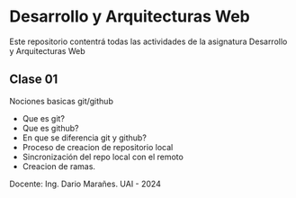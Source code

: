 # Desarrollo y Arquitecturas Web

Este repositorio contentrá todas las actividades de la asignatura Desarrollo y Arquitecturas Web

## Clase 01

Nociones basicas git/github

- Que es git?
- Que es github?
- En que se diferencia git y github?
- Proceso de creacion de repositorio local
- Sincronización del repo local con el remoto
- Creacion de ramas.

Docente: Ing. Dario Marañes.
UAI - 2024
